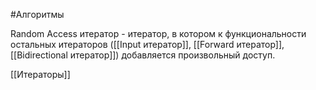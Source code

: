 #Алгоритмы 

Random Access итератор - итератор, в котором к функциональности остальных итераторов ([[Input итератор]], [[Forward итератор]], [[Bidirectional итератор]]) добавляется произвольный доступ.

[[Итераторы]]